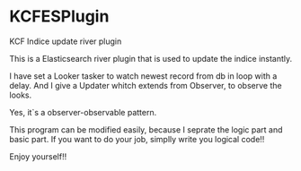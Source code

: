 KCFESPlugin
===========

KCF Indice update river plugin

This is a Elasticsearch river plugin that is used to update the indice instantly.

I have set a Looker tasker to watch newest record from db in loop with a delay. 
And I give a Updater whitch extends from Observer, to observe the looks.

Yes, it`s a observer-observable pattern.

This program can be modified easily, because I seprate the logic part and basic part.
If you want to do your job, simplly write you logical code!!

Enjoy yourself!!
